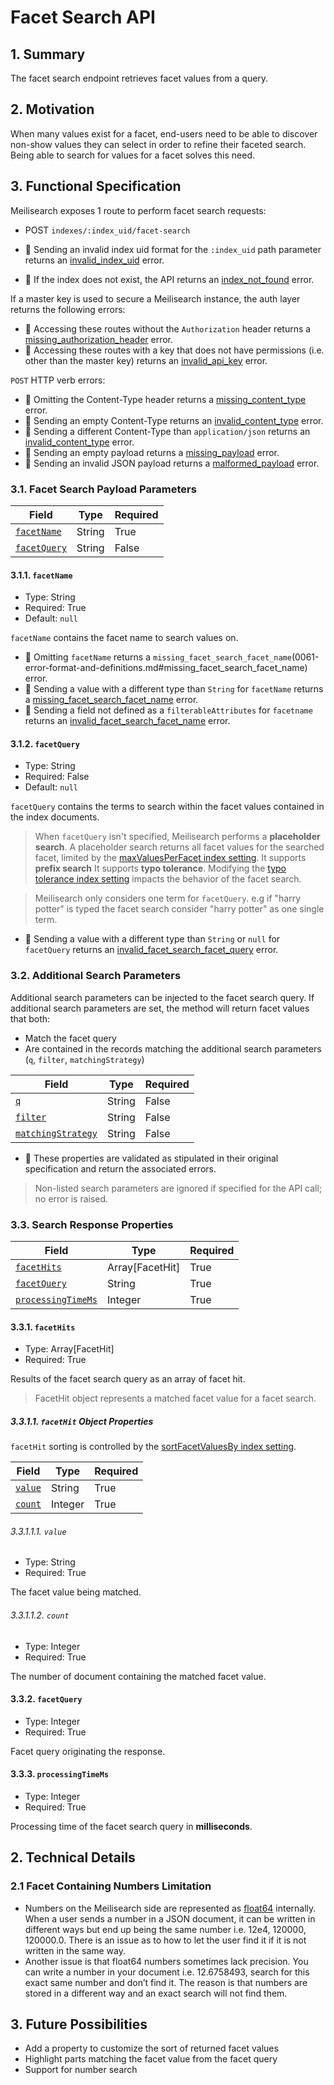 # Facet Search API

## 1. Summary

The facet search endpoint retrieves facet values from a query.

## 2. Motivation

When many values exist for a facet, end-users need to be able to discover non-show values they can select in order to refine their faceted search. Being able to search for values for a facet solves this need.

## 3. Functional Specification

Meilisearch exposes 1 route to perform facet search requests:

- POST `indexes/:index_uid/facet-search`

- 🔴 Sending an invalid index uid format for the `:index_uid` path parameter returns an [invalid_index_uid](0061-error-format-and-definitions.md#invalid_index_uid) error.
- 🔴 If the index does not exist, the API returns an [index_not_found](0061-error-format-and-definitions.md#index_not_found) error.

If a master key is used to secure a Meilisearch instance, the auth layer returns the following errors:

- 🔴 Accessing these routes without the `Authorization` header returns a [missing_authorization_header](0061-error-format-and-definitions.md#missing_authorization_header) error.
- 🔴 Accessing these routes with a key that does not have permissions (i.e. other than the master key) returns an [invalid_api_key](0061-error-format-and-definitions.md#invalid_api_key) error.

`POST` HTTP verb errors:

- 🔴 Omitting the Content-Type header returns a [missing_content_type](0061-error-format-and-definitions.md#missing_content_type) error.
- 🔴 Sending an empty Content-Type returns an [invalid_content_type](0061-error-format-and-definitions.md#invalid_content_type) error.
- 🔴 Sending a different Content-Type than `application/json` returns an [invalid_content_type](0061-error-format-and-definitions.md#invalid_content_type) error.
- 🔴 Sending an empty payload returns a [missing_payload](0061-error-format-and-definitions.md#missing_payload) error.
- 🔴 Sending an invalid JSON payload returns a [malformed_payload](0061-error-format-and-definitions.md#malformed_payload) error.

### 3.1. Facet Search Payload Parameters

| Field                                                 | Type                     | Required |
|-------------------------------------------------------|--------------------------|----------|
| [`facetName`](#311-facetName)                         | String                   | True     |
| [`facetQuery`](#312-facetQuery)                       | String                   | False    |

#### 3.1.1. `facetName`

- Type: String
- Required: True
- Default: `null`

`facetName` contains the facet name to search values on.

- 🔴 Omitting `facetName` returns a `missing_facet_search_facet_name`(0061-error-format-and-definitions.md#missing_facet_search_facet_name) error.
- 🔴 Sending a value with a different type than `String` for `facetName` returns a [missing_facet_search_facet_name](0061-error-format-and-definitions.md#minvalid_facet_search_facet_name) error.
- 🔴 Sending a field not defined as a `filterableAttributes` for `facetname` returns an [invalid_facet_search_facet_name](0061-error-format-and-definitions.md#invalid_facet_search_facet_name) error.

#### 3.1.2. `facetQuery`

- Type: String
- Required: False
- Default: `null`

`facetQuery` contains the terms to search within the facet values contained in the index documents.

> When `facetQuery` isn't specified, Meilisearch performs a **placeholder search**. A placeholder search returns all facet values for the searched facet, limited by the [maxValuesPerFacet index setting](157-faceting-setting-api.md#311-maxvaluesperfacet).
> It supports **prefix search**
> It supports **typo tolerance**. Modifying the [typo tolerance index setting](0117-typo-tolerance-setting-api.md) impacts the behavior of the facet search.

> Meilisearch only considers one term for `facetQuery`. e.g if "harry potter" is typed the facet search consider "harry potter" as one single term.

- 🔴 Sending a value with a different type than `String` or `null` for `facetQuery` returns an [invalid_facet_search_facet_query](0061-error-format-and-definitions.md#invalid_facet_search_facet_query) error.

### 3.2. Additional Search Parameters

Additional search parameters can be injected to the facet search query. If additional search parameters are set, the method will return facet values that both:

- Match the facet query
- Are contained in the records matching the additional search parameters (`q`, `filter`, `matchingStrategy`)

| Field                                                          | Type                     | Required |
|----------------------------------------------------------------|--------------------------|----------|
| [`q`](0118-search-api.md#311-q)                                | String                   | False    |
| [`filter`](0118-search-api.md#312-filter)                      | String                   | False    |
| [`matchingStrategy`](0118-search-api.md#3117-matchingstrategy) | String                   | False    |

- 🔴 These properties are validated as stipulated in their original specification and return the associated errors.

> Non-listed search parameters are ignored if specified for the API call; no error is raised.

### 3.3. Search Response Properties

| Field                                           | Type            | Required |
|-------------------------------------------------|-----------------|----------|
| [`facetHits`](#331-facetHits)                   | Array[FacetHit] | True     |
| [`facetQuery`](#332-facetQuery)                 | String          | True     |
| [`processingTimeMs`](#333-processingtimems)     | Integer         | True     |

#### 3.3.1. `facetHits`

- Type: Array[FacetHit]
- Required: True

Results of the facet search query as an array of facet hit.

> FacetHit object represents a matched facet value for a facet search.

##### 3.3.1.1. `facetHit` Object Properties

`facetHit` sorting is controlled by the [sortFacetValuesBy index setting](157-faceting-setting-api.md#312-sortfacetvaluesby).

| Field                                        | Type    | Required |
|----------------------------------------------|---------|----------|
| [`value`](#32112-formatted)                  | String  | True     |
| [`count`](#32111-geodistance)                | Integer | True     |

###### 3.3.1.1.1. `value`

- Type: String
- Required: True

The facet value being matched.

###### 3.3.1.1.2. `count`

- Type: Integer
- Required: True

The number of document containing the matched facet value.

#### 3.3.2. `facetQuery`

- Type: Integer
- Required: True

Facet query originating the response.

#### 3.3.3. `processingTimeMs`

- Type: Integer
- Required: True

Processing time of the facet search query in **milliseconds**.

## 2. Technical Details

### 2.1 Facet Containing Numbers Limitation

- Numbers on the Meilisearch side are represented as [float64](https://en.wikipedia.org/wiki/Double-precision_floating-point_format) internally. When a user sends a number in a JSON document, it can be written in different ways but end up being the same number i.e. 12e4, 120000, 120000.0. There is an issue as to how to let the user find it if it is not written in the same way.
- Another issue is that float64 numbers sometimes lack precision. You can write a number in your document i.e. 12.6758493, search for this exact same number and don’t find it. The reason is that numbers are stored in a different way and an exact search will not find them.

## 3. Future Possibilities

- Add a property to customize the sort of returned facet values
- Highlight parts matching the facet value from the facet query
- Support for number search